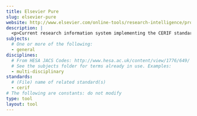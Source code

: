 ```yaml
---
title: Elsevier Pure
slug: elsevier-pure
website: http://www.elsevier.com/online-tools/research-intelligence/products-and-services/pure
description: |
  <p>Current research information system implementing the CERIF standard.</p>
subjects:
  # One or more of the following:
  - general
disciplines:
  # From HESA JACS Codes: http://www.hesa.ac.uk/content/view/1776/649/
  # See the subjects folder for terms already in use. Examples:
  - multi-disciplinary
standards:
  # (File) name of related standard(s)
  - cerif
# The following are constants: do not modify
type: tool
layout: tool
---
```

